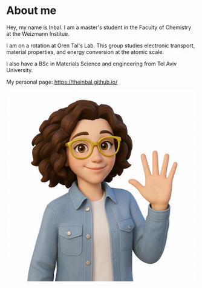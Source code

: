 
# About me
Hey, my name is Inbal. I am a master's student in the Faculty of Chemistry at the Weizmann Institue.

I am on a rotation at Oren Tal's Lab. This group studies electronic transport, material properties, and energy conversion at the atomic scale.

I also have a BSc in Materials Science and engineering from Tel Aviv University.


My personal page: https://theinbal.github.io/


![picture](./InbalAvatar.png)


